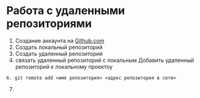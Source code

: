 # Работа с удаленными репозиториями

1. Создание аккаунта на [Github.com](github.com)
2. Создать локальный репозиторий
3. Создать удаленный репозиторий
4. связать удаленный репозиторий с локальным
Добавить удаленный репозиторий к локальному проектоу
```
6. git remote add <имя репозитория> <адрес репозитория в сети>
```
7. 
